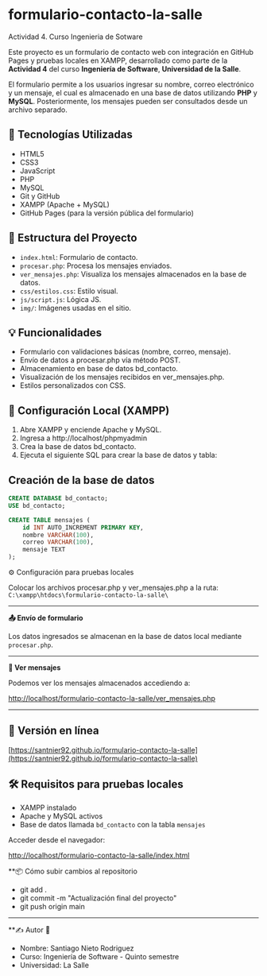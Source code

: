 # formulario-contacto-la-salle
Actividad 4. Curso Ingenieria de Sotware

Este proyecto es un formulario de contacto web con integración en GitHub Pages y pruebas locales en XAMPP, desarrollado como parte de la **Actividad 4** del curso **Ingeniería de Software**, **Universidad de la Salle**.

El formulario permite a los usuarios ingresar su nombre, correo electrónico y un mensaje, el cual es almacenado en una base de datos utilizando **PHP** y **MySQL**. Posteriormente, los mensajes pueden ser consultados desde un archivo separado.

## 🚀 Tecnologías Utilizadas

- HTML5
- CSS3
- JavaScript
- PHP
- MySQL
- Git y GitHub
- XAMPP (Apache + MySQL)
- GitHub Pages (para la versión pública del formulario)

## 📁 Estructura del Proyecto

- `index.html`: Formulario de contacto.
- `procesar.php`: Procesa los mensajes enviados.
- `ver_mensajes.php`: Visualiza los mensajes almacenados en la base de datos.
- `css/estilos.css`: Estilo visual.
- `js/script.js`: Lógica JS.
- `img/`: Imágenes usadas en el sitio.

## 💡 Funcionalidades

- Formulario con validaciones básicas (nombre, correo, mensaje).
- Envío de datos a procesar.php vía método POST.
- Almacenamiento en base de datos bd_contacto.
- Visualización de los mensajes recibidos en ver_mensajes.php.
- Estilos personalizados con CSS.

## 🔧 Configuración Local (XAMPP)

1. Abre XAMPP y enciende Apache y MySQL.
2. Ingresa a http://localhost/phpmyadmin
3. Crea la base de datos bd_contacto.
4. Ejecuta el siguiente SQL para crear la base de datos y tabla:

## Creación de la base de datos

```sql
CREATE DATABASE bd_contacto;
USE bd_contacto;

CREATE TABLE mensajes (
    id INT AUTO_INCREMENT PRIMARY KEY,
    nombre VARCHAR(100),
    correo VARCHAR(100),
    mensaje TEXT
);
```

⚙️ Configuración para pruebas locales

Colocar los archivos procesar.php y ver_mensajes.php a la ruta: `C:\xampp\htdocs\formulario-contacto-la-salle\`

---

**📤 Envío de formulario**  

Los datos ingresados se almacenan en la base de datos local mediante `procesar.php`.

---

**👀 Ver mensajes**

Podemos ver los mensajes almacenados accediendo a:

[http://localhost/formulario-contacto-la-salle/ver_mensajes.php](http://localhost/formulario-contacto-la-salle/ver_mensajes.php)

---

## 🚀 Versión en línea

[https://santnier92.github.io/formulario-contacto-la-salle](https://santnier92.github.io/formulario-contacto-la-salle)


## 🛠️ Requisitos para pruebas locales

- XAMPP instalado
- Apache y MySQL activos
- Base de datos llamada `bd_contacto` con la tabla `mensajes`


Acceder desde el navegador:

[http://localhost/formulario-contacto-la-salle/index.html](http://localhost/formulario-contacto-la-salle/index.html)


**📦 Cómo subir cambios al repositorio

- git add .
- git commit -m "Actualización final del proyecto"
- git push origin main

---

**✍️ Autor 📌

- Nombre: Santiago Nieto Rodriguez
- Curso: Ingeniería de Software - Quinto semestre
- Universidad: La Salle
